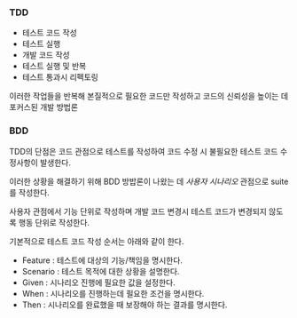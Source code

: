 ### TDD
- 테스트 코드 작성
- 테스트 실행
- 개발 코드 작성
- 테스트 실행 및 반복
- 테스트 통과시 리펙토링

이러한 작업들을 반복해 본질적으로 필요한 코드만 작성하고 코드의 신뢰성을 높이는 데 포커스된 개발 방법론

### BDD
TDD의 단점은 코드 관점으로 테스트를 작성하여 코드 수정 시 불필요한 테스트 코드 수정사항이 발생한다.

이러한 상황을 해결하기 위해 BDD 방밥론이 나왔는 데 *사용자 시나리오* 관점으로 suite를 작성한다.

사용자 관점에서 기능 단위로 작성하며 개발 코드 변경시 테스트 코드가 변경되지 않도록 행동 단위로 작성한다.

기본적으로 테스트 코드 작성 순서는 아래와 같이 한다.
- Feature : 테스트에 대상의 기능/책임을 명시한다.
- Scenario : 테스트 목적에 대한 상황을 설명한다.
- Given : 시나리오 진행에 필요한 값을 설정한다.
- When : 시나리오를 진행하는데 필요한 조건을 명시한다.
- Then : 시나리오를 완료했을 때 보장해야 하는 결과를 명시한다.